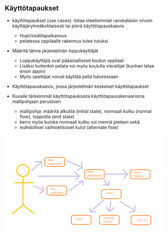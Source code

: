 ## Käyttötapaukset

* käyttötapaukset (use cases): listaa oleellsimmat ranskalaisin viivoin käyttäjäryhmäkohtaisesti tai piirrä käyttötapauskaavio
  - Hupi/sisätilapaikannus
  - pelatessa oppilaalle rakennus tulee tutuksi 
  
 
* Määritä tänne järjestelmän loppukäyttäjät
  * Loppukäyttäjiä ovat pääasiallisesti koulun oppilaat
  * Lisäksi kuitenkin pelata voi myös koululla vierailijat (kunhan lataa ensin appin)
  * Myös opettajat voivat käyttää peliä halutessaan


* Käyttötapauskaavio, jossa järjestelmän keskeiset käyttötapaukset
* Kuvaile tärkeimmät käyttötapauksista käyttötapausskenaarioina mallipohjaan perustuen
  * mallipohja: määritä alkutila (initial state), normaali kulku (normal flow), lopputila (end state)
  * kerro myös kuinka normaali kulku voi mennä pieleen sekä
  * mahdolliset vaihtoehtoiset kulut (alternate flow)

![Kaavio](kaavio.png)
